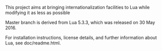 This project aims at bringing internationalization facilities to Lua while modifying it as less as possible

Master branch is derived from Lua 5.3.3, which was released on 30 May 2016.

For installation instructions, license details, and
further information about Lua, see doc/readme.html.

